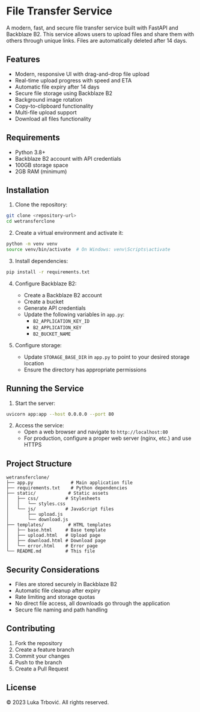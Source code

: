 # File Transfer Service

A modern, fast, and secure file transfer service built with FastAPI and Backblaze B2. This service allows users to upload files and share them with others through unique links. Files are automatically deleted after 14 days.

## Features

- Modern, responsive UI with drag-and-drop file upload
- Real-time upload progress with speed and ETA
- Automatic file expiry after 14 days
- Secure file storage using Backblaze B2
- Background image rotation
- Copy-to-clipboard functionality
- Multi-file upload support
- Download all files functionality

## Requirements

- Python 3.8+
- Backblaze B2 account with API credentials
- 100GB storage space
- 2GB RAM (minimum)

## Installation

1. Clone the repository:
```bash
git clone <repository-url>
cd wetransferclone
```

2. Create a virtual environment and activate it:
```bash
python -m venv venv
source venv/bin/activate  # On Windows: venv\Scripts\activate
```

3. Install dependencies:
```bash
pip install -r requirements.txt
```

4. Configure Backblaze B2:
   - Create a Backblaze B2 account
   - Create a bucket
   - Generate API credentials
   - Update the following variables in `app.py`:
     - `B2_APPLICATION_KEY_ID`
     - `B2_APPLICATION_KEY`
     - `B2_BUCKET_NAME`

5. Configure storage:
   - Update `STORAGE_BASE_DIR` in `app.py` to point to your desired storage location
   - Ensure the directory has appropriate permissions

## Running the Service

1. Start the server:
```bash
uvicorn app:app --host 0.0.0.0 --port 80
```

2. Access the service:
   - Open a web browser and navigate to `http://localhost:80`
   - For production, configure a proper web server (nginx, etc.) and use HTTPS

## Project Structure

```
wetransferclone/
├── app.py              # Main application file
├── requirements.txt    # Python dependencies
├── static/            # Static assets
│   ├── css/          # Stylesheets
│   │   └── styles.css
│   └── js/           # JavaScript files
│       ├── upload.js
│       └── download.js
├── templates/         # HTML templates
│   ├── base.html     # Base template
│   ├── upload.html   # Upload page
│   ├── download.html # Download page
│   └── error.html    # Error page
└── README.md         # This file
```

## Security Considerations

- Files are stored securely in Backblaze B2
- Automatic file cleanup after expiry
- Rate limiting and storage quotas
- No direct file access, all downloads go through the application
- Secure file naming and path handling

## Contributing

1. Fork the repository
2. Create a feature branch
3. Commit your changes
4. Push to the branch
5. Create a Pull Request

## License

© 2023 Luka Trbović. All rights reserved.
